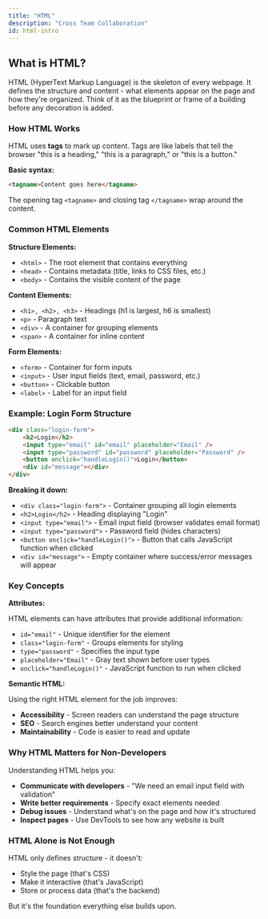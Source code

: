```yaml
---
title: "HTML"
description: "Cross Team Collaboration"
id: html-intro
---
```


## What is HTML?

HTML (HyperText Markup Language) is the skeleton of every webpage. It defines the structure and content - what elements appear on the page and how they're organized. Think of it as the blueprint or frame of a building before any decoration is added.

### How HTML Works

HTML uses **tags** to mark up content. Tags are like labels that tell the browser "this is a heading," "this is a paragraph," or "this is a button."

**Basic syntax:**

```html
<tagname>Content goes here</tagname>
```

The opening tag `<tagname>` and closing tag `</tagname>` wrap around the content.

### Common HTML Elements

**Structure Elements:**
- `<html>` - The root element that contains everything
- `<head>` - Contains metadata (title, links to CSS files, etc.)
- `<body>` - Contains the visible content of the page

**Content Elements:**
- `<h1>, <h2>, <h3>` - Headings (h1 is largest, h6 is smallest)
- `<p>` - Paragraph text
- `<div>` - A container for grouping elements
- `<span>` - A container for inline content

**Form Elements:**
- `<form>` - Container for form inputs
- `<input>` - User input fields (text, email, password, etc.)
- `<button>` - Clickable button
- `<label>` - Label for an input field

### Example: Login Form Structure

```html
<div class="login-form">
    <h2>Login</h2>
    <input type="email" id="email" placeholder="Email" />
    <input type="password" id="password" placeholder="Password" />
    <button onclick="handleLogin()">Login</button>
    <div id="message"></div>
</div>
```

**Breaking it down:**
- `<div class="login-form">` - Container grouping all login elements
- `<h2>Login</h2>` - Heading displaying "Login"
- `<input type="email">` - Email input field (browser validates email format)
- `<input type="password">` - Password field (hides characters)
- `<button onclick="handleLogin()">` - Button that calls JavaScript function when clicked
- `<div id="message">` - Empty container where success/error messages will appear

### Key Concepts

**Attributes:**

HTML elements can have attributes that provide additional information:
- `id="email"` - Unique identifier for the element
- `class="login-form"` - Groups elements for styling
- `type="password"` - Specifies the input type
- `placeholder="Email"` - Gray text shown before user types
- `onclick="handleLogin()"` - JavaScript function to run when clicked

**Semantic HTML:**

Using the right HTML element for the job improves:
- **Accessibility** - Screen readers can understand the page structure
- **SEO** - Search engines better understand your content
- **Maintainability** - Code is easier to read and update

### Why HTML Matters for Non-Developers

Understanding HTML helps you:
- **Communicate with developers** - "We need an email input field with validation"
- **Write better requirements** - Specify exact elements needed
- **Debug issues** - Understand what's on the page and how it's structured
- **Inspect pages** - Use DevTools to see how any website is built

### HTML Alone is Not Enough

HTML only defines structure - it doesn't:
- Style the page (that's CSS)
- Make it interactive (that's JavaScript)
- Store or process data (that's the backend)

But it's the foundation everything else builds upon.